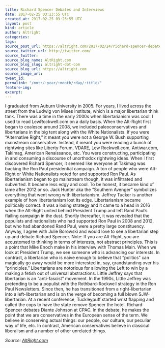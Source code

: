 ```yaml
---
title: Richard Spencer Debates and Interviews
date: 2017-02-25 03:23:55 UTC
created_at: 2017-02-25 03:23:55 UTC
layout: post
kind: article
author: Altright
categories: 
tags: 
source_post_url: https://altright.com/2017/02/24/richard-spencer-debates-and-interviews/
source_twitter_url: http://twitter.com/
source_twitter: 
source_blog_name: AltRight.com
source_blog_slug: altright-dot-com
source_blog_url: https://altright.com
source_image_url: 
tweet_id: 
permalink: "/mntr/:year/:month/:day/:title/"
feature-img: 
excerpt: 
---
```

I graduated from Auburn University in 2005. For years, I lived across the street from the Ludwig von Mises Institute, which is a major libertarian think tank. There was a time in the early 2000s when libertarianism was cool. I used to read LewRockwell.com on a daily basis. When the Alt-Right first began to coalesce around 2008, we included paleoconservatives and libertarians in the big tent along with the White Nationalists. If you were “Alternative Right,” it meant you were not a George W. Bush supporting mainstream conservative. Instead, it meant you were reading a bunch of rightwing sites like Liberty Forum, VDARE, Lew Rockwell.com, Antiwar.com, Takimag, American Renaissance, etc. You were constructing, participating in and consuming a discourse of unorthodox rightwing ideas. When I first discovered Richard Spencer, it seemed like everyone at Takimag was backing the Ron Paul presidential campaign. A ton of people who were Alt-Right or White Nationalists voted for and supported Ron Paul. As libertarianism began to go mainstream though, it was infiltrated and subverted. It became less edgy and cool. To be honest, it became kind of lame after 2012 or so. Jack Hunter aka the “Southern Avenger” symbolizes everything that went wrong with libertarianism. Jeffrey Tucker is another example of how libertarianism lost its edge. Libertarianism became politically correct. It was a losing strategy and it came to a head in 2016 when the Alt-Right united behind President Trump and left Rand Paul’s flailing campaign in the dust. Shortly thereafter, it was revealed that the populists and nationalists who had supported Ron Paul in 2008 and 2012, but who had abandoned Rand Paul, were a pretty large constituency. Anyway, I agree with Julie Borowski and would love to see a libertarian step up and debate Richard Spencer. Note: If you are Alt-Right, you are accustomed to thinking in terms of interests, not abstract principles. This is a point that Mike Enoch make in his interview with Thomas Main. When we look at President Trump, we see someone who is advancing our interests. In contrast, a libertarian who is naive enough to believe that “politics” can magically go away would be more interested in, say, grandstanding over his “principles.” Libertarians are notorious for allowing the Left to win by a making a fetish out of universal abstractions. Little Jeffrey says that libertarian is an “anti-fascist” movement. In the 1990s, Little Jeffrey was pretending to be a populist with the Rothbard-Rockwell strategy in the Ron Paul Newsletters. Since then, he has transitioned from a right-libertarian into a left-libertarian and is on the verge of becoming a full blown SJW-libertarian. At a recent conference, Tuckleypuff started wrist flapping and called the cops to have the state remove Spencer the hotel. Richard Spencer debates Diante Johnson at CPAC. In the debate, he makes the point that we are conservatives in the European sense of the term. We believe in conserving actual things: our people, our culture, our peculiar way of life, etc. In contrast, American conservatives believe in classical liberalism and a number of other unrelated things.<div class="">
    <i>Source: <a href="https://altright.com">AltRight.com</a></i>
</div>
